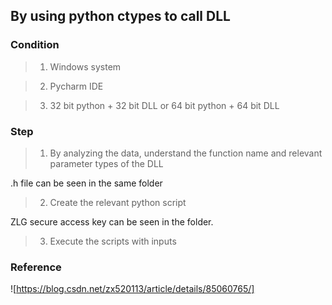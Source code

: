 ## By using python ctypes to call DLL

### Condition

>1. Windows system

>2. Pycharm IDE

>3. 32 bit python + 32 bit DLL or 64 bit python + 64 bit DLL

### Step

>1. By analyzing the data, understand the function name and relevant parameter types of the DLL 

.h file can be seen in the same folder 

>2. Create the relevant python script

ZLG secure access key can be seen in the folder.

>3. Execute the scripts with inputs

### Reference

![https://blog.csdn.net/zx520113/article/details/85060765/]



